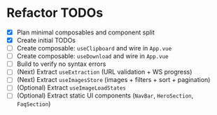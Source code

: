 # Refactor TODOs

- [x] Plan minimal composables and component split
- [x] Create initial TODOs
- [ ] Create composable: `useClipboard` and wire in `App.vue`
- [ ] Create composable: `useDownload` and wire in `App.vue`
- [ ] Build to verify no syntax errors
- [ ] (Next) Extract `useExtraction` (URL validation + WS progress)
- [ ] (Next) Extract `useImagesStore` (images + filters + sort + pagination)
- [ ] (Optional) Extract `useImageLoadStates`
- [ ] (Optional) Extract static UI components (`NavBar`, `HeroSection`, `FaqSection`)